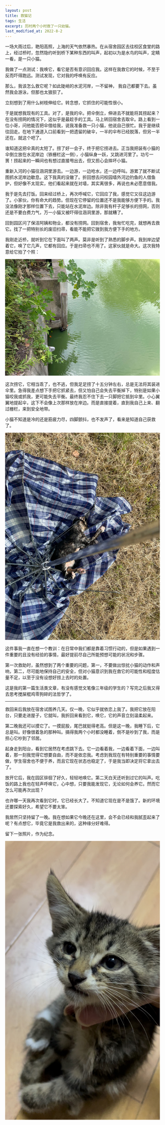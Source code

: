 ```yaml
---
layout: post
title: 救猫记
tags: 生活
excerpt: 历时两个小时救了一只幼猫。
last_modified_at: 2022-8-2
---
```


一场大雨过后，艳阳高照，上海的天气依然暴热。在从宿舍园区去往校区食堂的路上，经过桥时，忽然隐约听到桥下某种东西的叫声，起初以为是水鸟的叫声，定睛一看，是一只小猫。

我做了一点测试：我唤它，看它是否有意识回应我。这样在我救它的时候，不至于反而吓得跑远。测试发现，它对我的呼唤有反应。

那么，我该怎么救它呢？如此陡峭的水泥河岸，一不留神， 我自己都要下去。虽然我会游泳，但那也太狼狈了。

立刻想到了用什么树枝伸给它。转念想，它抓住的可能性很小。

于是就想我现有的工具。对了，是我的伞。把伞倒立，伸进去不就能将其捞起来？在没有捞网的情况下，这似乎是最趁手的工具。马上转回宿舍去取伞。路上看到一位小哥，问他能否把伞借给我，说我准备救一只小猫，他说自己很忙。我于是继续往回走。在地下通道入口前看到一把遗留的破伞，一半的伞布已经脱落，但另一半还在。就这个吧了。

谁知道这把伞真的太短了。捞了好一会子，终于把它捞进去。正当我把装有小猫的伞倒立放在水泥岸边（铁栅栏这一侧），小猫纵身一跃，又跳进河里了。功亏一篑！捞起来的一瞬间也有想过直接甩出去，但又担心会摔坏小猫。

重新入河的小猫往涵洞里游去。一边游，一边呛水，还一边呼叫。游累了就不断试图抓水泥岸边歇息。这下我真的没辙了。折回想去问校园墙外河边钓鱼的人借鱼护，但好像不太现实，他们看起来就在对墙，其实离很多，再说也未必愿意借我。

我于是先去打饭。回来经过桥上，再次呼喊它，它回应了我，感觉它又往这边游了。小家伙，你有命大的趋势。但现在它停留的位置还不是我能够方便下手的。我没法像刚才那样位置下去，只能站在水泥岸边。除非我有杆子足够长的捞网，否则还是不要白费力气，万一小猫又被吓得往涵洞里游，那就糟了。

回到园区问了保洁阿姨和物业，都没有捞网。回到宿舍，我匆忙吃完，就想再去救它。找了一把特别长的废旧扫帚，看能不能把它拨到我方便下手的地方。

我刚走近桥，就听到它在下面叫了两声。莫非是听到了熟悉的脚步声。我到岸边望着它，唤了它几声，它都有回应。于是扫帚也不用了。这家伙就是命大。这次我特意给它拍了个照：

![cat_img](/img/2022-07-30/1.jpg)

这次捞它，它相当乖了，也不逃，但我足足捞了十五分钟左右，总是无法将其装进伞里。急得我差点想下手把它抓紧去，但又怕自己会失去平衡掉下，特别是如果小猫咬我或抓我，更可能失去平衡。最终我忍不住下去一只脚把它抵到伞里。小心翼翼地提起伞，这下不会像上次那样放在岸边。而是直接提着，直到我自己上来、翻过栅栏，来到安全地带。

小猫不知道是冷的还是筋疲力尽，四脚颤抖，也不发声了，看来是知道自己获救了。

![cat_img](/img/2022-07-30/2.jpg)

这件事我一直在想一个教训：在日常中我们都是靠着习惯行动的，但是如果遇到一件重要的且没有经验的事情，最好提前尽自己所能预想可能的状况和步骤。

第一次救助时，虽然想到了两个重要的问题，第一，不要做出惊扰小猫的动作和声响，第二，尽可能地保持自己的安全，但对小猫意识到我在救它的可能性和程度估量不足，以至于没有设想好捞上去时的处置。

这是我的第一篇生活类文章，有没有感觉文笔像三年级的学生的？写完之后我又得去思考搅屎棍鸡零狗碎的法哲学了。

---

救回来后我放在宿舍试图养几天。仅一晚，它似乎就依恋上我了。我把它放在阳台，只要走进屋子，它就叫，我折回来看到它，唤它，它的声音立刻温柔起来。

第二晚我还可以摸它了。一摸屁股，尾巴就挺得老高。但是这一晚，我睡下后，它总是叫。好像很着急的那种叫。搞得我两个小时都没睡着，倒不是吵到了我，而是担心它吵到了邻居。

起身走到阳台，看到它居然在考虑跳下去。它一边看着我，一边看着下面，一边叫着，那一刻我觉得它想要自由，而不是依恋我。考虑到我现在有特别重要的事情要做，学生宿舍也不便于养，而且它现在状态也稳定了，于是我当即决定将它拿出去了。

放开它后，我在园区徘徊了好久，轻轻地唤它。第二天白天还听到过它的叫声。吃饭的路上我也在轻声呼唤它，心中想，只要我能发现它，无论如何会养它。然而它怎么可能再次出现？

也许哪一天我再次看到它时，它已经长大了。不知道它现在是不是饿了。新的环境还要探索好久，希望它不要太笨。

我居然只坚持留了一晚。我在想如果它今晚还在这里，会不会已经和我腻歪起来了呢？有点想它，毕竟它是我救出来的，这种缘分好难得。

留下一张照片，作为纪念。

![cat_rescue](/img/2022-07-30/3.jpg)
